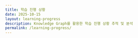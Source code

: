 ```yaml
---
title: 학습 진행 상황
date: 2025-10-15
layout: learning-progress
description: Knowledge Graph를 활용한 학습 진행 상황 추적 및 분석
permalink: /learning-progress/
---
```

